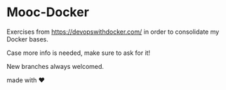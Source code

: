 # Mooc-Docker
Exercises from https://devopswithdocker.com/ in order to consolidate my Docker bases.

Case more info is needed, make sure to ask for it!

New branches always welcomed.

made with :heart:
